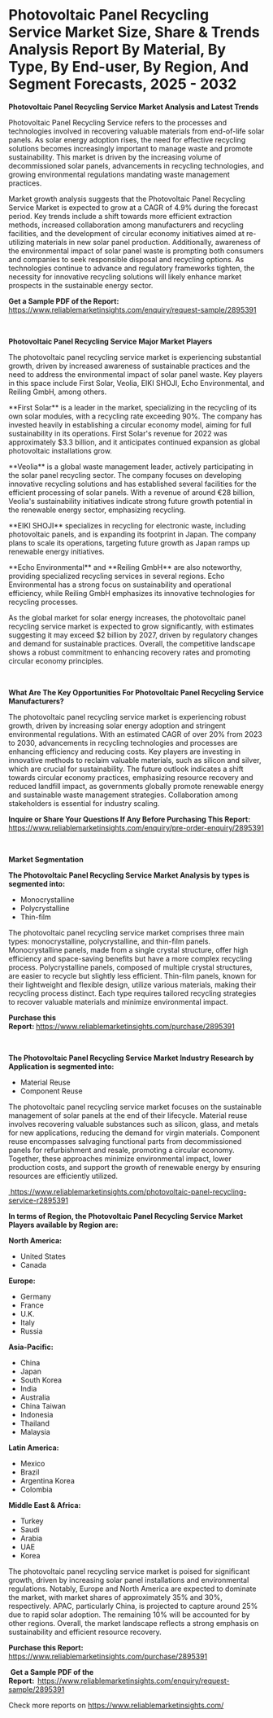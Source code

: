 <p><h1>Photovoltaic Panel Recycling Service Market Size, Share & Trends Analysis Report By Material, By Type, By End-user, By Region, And Segment Forecasts, 2025 - 2032</h1></p><p><strong>Photovoltaic Panel Recycling Service Market Analysis and Latest Trends</strong></p>
<p><p>Photovoltaic Panel Recycling Service refers to the processes and technologies involved in recovering valuable materials from end-of-life solar panels. As solar energy adoption rises, the need for effective recycling solutions becomes increasingly important to manage waste and promote sustainability. This market is driven by the increasing volume of decommissioned solar panels, advancements in recycling technologies, and growing environmental regulations mandating waste management practices. </p><p>Market growth analysis suggests that the Photovoltaic Panel Recycling Service Market is expected to grow at a CAGR of 4.9% during the forecast period. Key trends include a shift towards more efficient extraction methods, increased collaboration among manufacturers and recycling facilities, and the development of circular economy initiatives aimed at re-utilizing materials in new solar panel production. Additionally, awareness of the environmental impact of solar panel waste is prompting both consumers and companies to seek responsible disposal and recycling options. As technologies continue to advance and regulatory frameworks tighten, the necessity for innovative recycling solutions will likely enhance market prospects in the sustainable energy sector.</p></p>
<p><strong>Get a Sample PDF of the Report:&nbsp;</strong> <a href="https://www.reliablemarketinsights.com/enquiry/request-sample/2895391?utm_campaign=3164&utm_medium=2&utm_source=Github&utm_content=ia&utm_term=15032025&utm_id=photovoltaic-panel-recycling-service">https://www.reliablemarketinsights.com/enquiry/request-sample/2895391</a></p>
<p>&nbsp;</p>
<p><strong>Photovoltaic Panel Recycling Service Major Market Players</strong></p>
<p><p>The photovoltaic panel recycling service market is experiencing substantial growth, driven by increased awareness of sustainable practices and the need to address the environmental impact of solar panel waste. Key players in this space include First Solar, Veolia, EIKI SHOJI, Echo Environmental, and Reiling GmbH, among others.</p><p>**First Solar** is a leader in the market, specializing in the recycling of its own solar modules, with a recycling rate exceeding 90%. The company has invested heavily in establishing a circular economy model, aiming for full sustainability in its operations. First Solar's revenue for 2022 was approximately $3.3 billion, and it anticipates continued expansion as global photovoltaic installations grow.</p><p>**Veolia** is a global waste management leader, actively participating in the solar panel recycling sector. The company focuses on developing innovative recycling solutions and has established several facilities for the efficient processing of solar panels. With a revenue of around €28 billion, Veolia's sustainability initiatives indicate strong future growth potential in the renewable energy sector, emphasizing recycling.</p><p>**EIKI SHOJI** specializes in recycling for electronic waste, including photovoltaic panels, and is expanding its footprint in Japan. The company plans to scale its operations, targeting future growth as Japan ramps up renewable energy initiatives. </p><p>**Echo Environmental** and **Reiling GmbH** are also noteworthy, providing specialized recycling services in several regions. Echo Environmental has a strong focus on sustainability and operational efficiency, while Reiling GmbH emphasizes its innovative technologies for recycling processes.</p><p>As the global market for solar energy increases, the photovoltaic panel recycling service market is expected to grow significantly, with estimates suggesting it may exceed $2 billion by 2027, driven by regulatory changes and demand for sustainable practices. Overall, the competitive landscape shows a robust commitment to enhancing recovery rates and promoting circular economy principles.</p></p>
<p>&nbsp;</p>
<p><strong>What Are The Key Opportunities For Photovoltaic Panel Recycling Service Manufacturers?</strong></p>
<p><p>The photovoltaic panel recycling service market is experiencing robust growth, driven by increasing solar energy adoption and stringent environmental regulations. With an estimated CAGR of over 20% from 2023 to 2030, advancements in recycling technologies and processes are enhancing efficiency and reducing costs. Key players are investing in innovative methods to reclaim valuable materials, such as silicon and silver, which are crucial for sustainability. The future outlook indicates a shift towards circular economy practices, emphasizing resource recovery and reduced landfill impact, as governments globally promote renewable energy and sustainable waste management strategies. Collaboration among stakeholders is essential for industry scaling.</p></p>
<p><strong>Inquire or Share Your Questions If Any Before Purchasing This Report:</strong> <a href="https://www.reliablemarketinsights.com/enquiry/pre-order-enquiry/2895391?utm_campaign=3164&utm_medium=2&utm_source=Github&utm_content=ia&utm_term=15032025&utm_id=photovoltaic-panel-recycling-service">https://www.reliablemarketinsights.com/enquiry/pre-order-enquiry/2895391</a></p>
<p>&nbsp;</p>
<p><strong>Market Segmentation</strong></p>
<p><strong>The Photovoltaic Panel Recycling Service Market Analysis by types is segmented into:</strong></p>
<p><ul><li>Monocrystalline</li><li>Polycrystalline</li><li>Thin-film</li></ul></p>
<p><p>The photovoltaic panel recycling service market comprises three main types: monocrystalline, polycrystalline, and thin-film panels. Monocrystalline panels, made from a single crystal structure, offer high efficiency and space-saving benefits but have a more complex recycling process. Polycrystalline panels, composed of multiple crystal structures, are easier to recycle but slightly less efficient. Thin-film panels, known for their lightweight and flexible design, utilize various materials, making their recycling process distinct. Each type requires tailored recycling strategies to recover valuable materials and minimize environmental impact.</p></p>
<p><strong>Purchase this Report:&nbsp;</strong><a href="https://www.reliablemarketinsights.com/purchase/2895391?utm_campaign=3164&utm_medium=2&utm_source=Github&utm_content=ia&utm_term=15032025&utm_id=photovoltaic-panel-recycling-service">https://www.reliablemarketinsights.com/purchase/2895391</a></p>
<p>&nbsp;</p>
<p><strong>The Photovoltaic Panel Recycling Service Market Industry Research by Application is segmented into:</strong></p>
<p><ul><li>Material Reuse</li><li>Component Reuse</li></ul></p>
<p><p>The photovoltaic panel recycling service market focuses on the sustainable management of solar panels at the end of their lifecycle. Material reuse involves recovering valuable substances such as silicon, glass, and metals for new applications, reducing the demand for virgin materials. Component reuse encompasses salvaging functional parts from decommissioned panels for refurbishment and resale, promoting a circular economy. Together, these approaches minimize environmental impact, lower production costs, and support the growth of renewable energy by ensuring resources are efficiently utilized.</p></p>
<p><a href="https://www.reliablemarketinsights.com/photovoltaic-panel-recycling-service-r2895391?utm_campaign=3164&utm_medium=2&utm_source=Github&utm_content=ia&utm_term=15032025&utm_id=photovoltaic-panel-recycling-service">&nbsp;https://www.reliablemarketinsights.com/photovoltaic-panel-recycling-service-r2895391</a></p>
<p><strong>In terms of Region, the Photovoltaic Panel Recycling Service Market Players available by Region are:</strong></p>
<p>
    <p> <strong> North America: </strong>
        <ul>
            <li>United States</li>
            <li>Canada</li>
        </ul>
        </p> 
    <p> <strong> Europe: </strong>
        <ul>
            <li>Germany</li>
            <li>France</li>
            <li>U.K.</li>
            <li>Italy</li>
            <li>Russia</li>
        </ul>
        </p> 
    <p> <strong> Asia-Pacific: </strong>
        <ul>
            <li>China</li>
            <li>Japan</li>
            <li>South Korea</li>
            <li>India</li>
            <li>Australia</li>
            <li>China Taiwan</li>
            <li>Indonesia</li>
            <li>Thailand</li>
            <li>Malaysia</li>
        </ul>
        </p> 
    <p> <strong> Latin America: </strong>
        <ul>
            <li>Mexico</li>
            <li>Brazil</li>
            <li>Argentina Korea</li>
            <li>Colombia</li>
        </ul>
        </p> 
    <p> <strong> Middle East & Africa: </strong>
        <ul>
            <li>Turkey</li>
            <li>Saudi</li>
            <li>Arabia</li>
            <li>UAE</li>
            <li>Korea</li>
        </ul>
    </p>
    </p>
<p><p>The photovoltaic panel recycling service market is poised for significant growth, driven by increasing solar panel installations and environmental regulations. Notably, Europe and North America are expected to dominate the market, with market shares of approximately 35% and 30%, respectively. APAC, particularly China, is projected to capture around 25% due to rapid solar adoption. The remaining 10% will be accounted for by other regions. Overall, the market landscape reflects a strong emphasis on sustainability and efficient resource recovery.</p></p>
<p><strong>Purchase this Report: </strong><a href="https://www.reliablemarketinsights.com/purchase/2895391?utm_campaign=3164&utm_medium=2&utm_source=Github&utm_content=ia&utm_term=15032025&utm_id=photovoltaic-panel-recycling-service">https://www.reliablemarketinsights.com/purchase/2895391</a></p>
<p>&nbsp;<strong>Get a Sample PDF of the Report:&nbsp;&nbsp;</strong><a href="https://www.reliablemarketinsights.com/enquiry/request-sample/2895391?utm_campaign=3164&utm_medium=2&utm_source=Github&utm_content=ia&utm_term=15032025&utm_id=photovoltaic-panel-recycling-service">https://www.reliablemarketinsights.com/enquiry/request-sample/2895391</a></p>
<p><strong></strong></p>
<p>Check more reports on <a href="https://www.reliablemarketinsights.com/?utm_campaign=3164&utm_medium=2&utm_source=Github&utm_content=ia&utm_term=15032025&utm_id=photovoltaic-panel-recycling-service">https://www.reliablemarketinsights.com/</a></p>